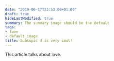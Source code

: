 ```yaml
---
date: "2019-06-17T23:53:00+01:00"
draft: true
hideLastModified: true
summary: The summary image should be the default
tags:
- love
- default_image
title: Subtopic 4 is very cool!
---
```


This article talks about love. 